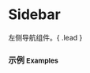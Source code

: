 # Sidebar

左侧导航组件。{ .lead }

### 示例 <small>Examples</small>

<div class="bs-example">
    <div class="content">
        <div bx-name="components/sidebar"></div>
    </div>
</div>